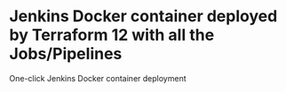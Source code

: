 # Jenkins Docker container deployed by Terraform 12 with all the Jobs/Pipelines
One-click Jenkins Docker container deployment
